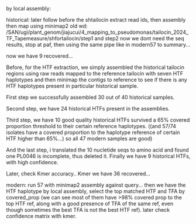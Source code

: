 by local assembly:

historical: later follow before the shtailocin extract read ids, then assembly then map using minimap2
old wd: /SAN/ugi/plant_genom/jiajucui/4_mapping_to_pseudomonas/tailocin_2024_TF_Tapemeasure/shfortailocin/step1 and step2
now we dont need the seq results, stop at paf, then using the same pipe like in modern57 to summary...

now we have 9 recovered...


Before, for the HTF extraction, we simply assembled the historical tailocin regions using raw reads mapped to the reference tailocin with seven HTF haplotypes and then minimap the contigs to reference to see if there is any HTF haplotypes present in particular historical sample. 

First step we successfully assembled 30 out of 40 historical samples. 

Second step, we have 24 historical HTFs present in the assemblies. 

Third step, we have 10 good quality historical HTFs survived a 65% covered proportion threshold to their certain reference haplotypes. ((and 57/74 isolates have a covered proportion to the haplotype reference of certain HTF higher than 65%...) so all 47 modern samples are good)

And the last step, i translated the 10 nucletide seqs to amino acid and found one PL0046 is incomplete, thus deleted it. Finally we have 9 historical HTFs, with high confidence.

Later, check Kmer accuracy.. Kmer we have 36 recovered...





modern: run 57 with minimap2 assembly against query... then we have the HTF haplotype by local assembly, select the top matched HTF and TFA by covered_prop (we can see most of them have >98% covered prop to the top HTF ref, along with a good presence of TFA of the same ref, even though sometimes the best TFA is not the best HTF ref).
later check confidence matrix with kmer.
